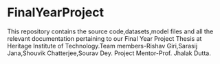 # FinalYearProject
This repository contains the source code,datasets,model files and all the relevant documentation pertaining to our Final Year Project Thesis at Heritage Institute of Technology.Team members-Rishav Giri,Sarasij Jana,Shouvik Chatterjee,Sourav Dey. Project Mentor-Prof. Jhalak Dutta.
